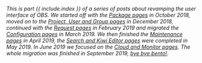 _This is part {{ include.index }} of a series of posts about revamping the user interface of OBS.
We started off with the [Package pages](/2018/10/05/revamping-ui/) in October 2018,
moved on to the [Project, User and Group pages](/2018/12/10/revamping-project-ui) in December 2018,
continued with the [Request pages](/2019/02/15/revamping-request-ui/) in February 2019
and migrated the [Configuration pages](/2019/03/03/revamping-configuration-ui/) in March 2019.
We then finished the [Maintenance pages](/2019/04/30/revamping-maintenance-ui/) in April 2019,
the [Search and Kiwi Editor pages](/2019/05/27/revamping-search-ui/) were completed in May 2019.
In June 2019 we focused on the [Cloud and Monitor pages](/2019/06/06/revamping-cloud-ui/). The
whole migration was finished in September 2019, [bye bye bento!](/2019/09/25/bye-bye-bento/)._

